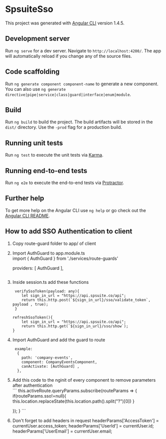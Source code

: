 # SpsuiteSso

This project was generated with [Angular CLI](https://github.com/angular/angular-cli) version 1.4.5.

## Development server

Run `ng serve` for a dev server. Navigate to `http://localhost:4200/`. The app will automatically reload if you change any of the source files.

## Code scaffolding

Run `ng generate component component-name` to generate a new component. You can also use `ng generate directive|pipe|service|class|guard|interface|enum|module`.

## Build

Run `ng build` to build the project. The build artifacts will be stored in the `dist/` directory. Use the `-prod` flag for a production build.

## Running unit tests

Run `ng test` to execute the unit tests via [Karma](https://karma-runner.github.io).

## Running end-to-end tests

Run `ng e2e` to execute the end-to-end tests via [Protractor](http://www.protractortest.org/).

## Further help

To get more help on the Angular CLI use `ng help` or go check out the [Angular CLI README](https://github.com/angular/angular-cli/blob/master/README.md).

## How to add SSO Authentication to client
 1. Copy route-guard folder to app/ of client
 2. Import AuthGuard  to app.module.ts <br />
    import {
    AuthGuard 
    } from './services/route-guards'

    providers: [
    AuthGuard
    ],
    ```
 3. Inside session.ts add these functions<br />
    ```
     verifySsoToken(payload: any){
        let sign_in_url = "https://api.spsuite.co/api";
        return this.http.post(`${sign_in_url}/sso/validate_token`, payload , true);
     }
    ```
    ```
    refreshSsoToken(){
        let sign_in_url = "https://api.spsuite.co/api";
        return this.http.get(`${sign_in_url}/sso/show`);
    }
    ```
 4. Import AuthGuard and add the guard to route<br />
    ```
     example:
      {
        path: 'company-events',
        component: CompanyEventsComponent,
        canActivate: [AuthGuard] ,
      },
    ```
  5. Add this code to the nginit of every component to remove parameters after authentication<br />
    ```
    this.activeRoute.queryParams.subscribe(routeParams => {
        if(routeParams.sso!=null){
            this.location.replaceState(this.location.path().split("?")[0])
        }
        
        });
    } 
    ```
  6. Don't forget to add headers in request
        headerParams['AccessToken'] = currentUser.access_token;
        headerParams['UserId'] = currentUser.id;
        headerParams['UserEmail'] = currentUser.email;
